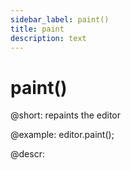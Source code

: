 ```yaml
---
sidebar_label: paint()
title: paint
description: text
---
```


# paint()

@short: repaints the editor

@example:
editor.paint();

@descr:
